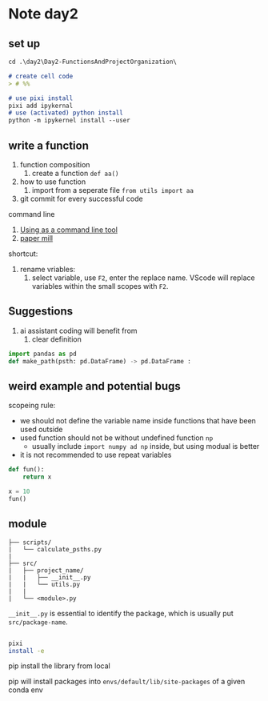 # Note day2

## set up

```md
cd .\day2\Day2-FunctionsAndProjectOrganization\

# create cell code
> # %%

# use pixi install
pixi add ipykernal
# use (activated) python install
python -m ipykernel install --user
```

##  write a function

1. function composition
   1. create a function `def aa()`
2. how to use function
   1. import from a seperate file `from utils import aa`
3. git commit for every successful code

command line 
1. [Using as a command line tool](https://nbconvert.readthedocs.io/en/latest/usage.html)
2. [paper mill](https://github.com/nteract/papermill)

shortcut:
1. rename vriables:
   1. select variable, use `F2`, enter the replace name. VScode will replace variables within the small scopes with `F2`.

## Suggestions
1. ai assistant coding will benefit from
   1. clear definition 

```python
import pandas as pd
def make_path(psth: pd.DataFrame) -> pd.DataFrame :
```

## weird example and potential bugs
scopeing rule:
- we should not define the variable name inside functions that have been used outside
- used function should not be without undefined function `np` 
  - usually include `import numpy ad np` inside, but using modual is better
- it is not recommended to use repeat variables

```py
def fun():
    return x

x = 10
fun()
```

## module

```text
├── scripts/
|   └── calculate_psths.py
|
├── src/
|   ├── project_name/
|   |   ├── __init__.py
|   |   └── utils.py
|   |
|   └── <module>.py
```




`__init__.py` is essential to identify the package, which is usually put `src/package-name`.

```bash

pixi
install -e
```

pip install the library from local


pip will install packages into `envs/default/lib/site-packages` of a given conda env

